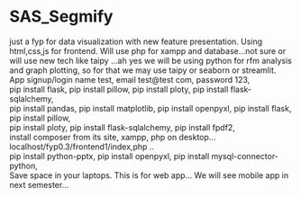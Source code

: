 # SAS_Segmify
just a fyp for data visualization with new feature presentation.
Using html,css,js for frontend.
Will use php for xampp and database...not sure or will use new tech like taipy ...ah yes we will be using python for
rfm analysis and graph plotting, so for that we may use taipy or seaborn or streamlit. <br>
App signup/login name test, email test@test com, password 123,  <br>
pip install flask, pip install pillow, pip install ploty, pip install flask-sqlalchemy, <br>
pip install pandas, pip install matplotlib, pip install openpyxl, pip install flask, pip install pillow,<br>
pip install ploty, pip install flask-sqlalchemy, pip install fpdf2, <br>
install composer from its site, xampp, php on desktop...<br>
localhost/fyp0.3/frontend1/index,php ..<br>
pip install python-pptx, pip install openpyxl, pip install mysql-connector-python, <br>
Save space in your laptops.
This is for web app...
We will see mobile app in next semester...

